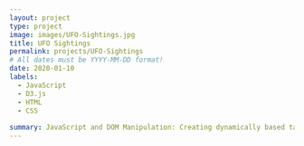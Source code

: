 ```yaml
---
layout: project
type: project
image: images/UFO-Sightings.jpg
title: UFO Sightings
permalink: projects/UFO-Sightings
# All dates must be YYYY-MM-DD format!
date: 2020-01-10
labels:
  - JavaScript
  - D3.js
  - HTML
  - CSS
  
summary: JavaScript and DOM Manipulation: Creating dynamically based table upon a dataset of UFO Sightings. Allowing our users to filter the table data for specific values, using only JavaScript, HTML, and CSS, and D3.js on the web pages.
---
```

